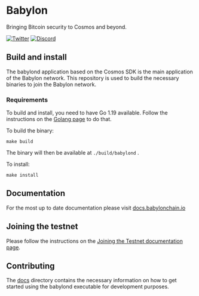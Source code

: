 # Babylon

Bringing Bitcoin security to Cosmos and beyond.

[![Twitter](https://badgen.net/badge/icon/twitter?icon=twitter&label)](https://twitter.com/babylon_chain)
[![Discord](https://badgen.net/badge/icon/discord?icon=discord&label)](https://discord.gg/babylonchain)

## Build and install

The babylond application based on the Cosmos SDK is the main application of the Babylon network. 
This repository is used to build the necessary binaries to join the Babylon network.

### Requirements
To build and install, you need to have Go 1.19 available.
Follow the instructions on the [Golang page](https://go.dev/doc/install) to do that.

To build the binary:
```console
make build
```

The binary will then be available at `./build/babylond` .

To install:
```console
make install
```

## Documentation

For the most up to date documentation please visit [docs.babylonchain.io](https://docs.babylonchain.io)

## Joining the testnet

Please follow the instructions on the [Joining the Testnet documentation page](https://docs.babylonchain.io/docs/testnet/overview).

## Contributing

The [docs](./docs) directory contains the necessary information on how to get started using the babylond executable for development purposes.
